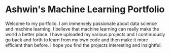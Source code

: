 # Ashwin's Machine Learning Portfolio

Welcome to my portfolio. I am immensely passionate about data science and machine learning. I believe that machine learning can really make the world a better place. 
I have uploaded my various projects and I continuously go back and forth to learn from my own code and then make it more efficient than before. I hope you find the projects
interesting and insightful.





